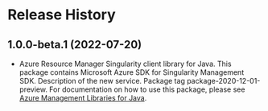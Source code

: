 # Release History

## 1.0.0-beta.1 (2022-07-20)

- Azure Resource Manager Singularity client library for Java. This package contains Microsoft Azure SDK for Singularity Management SDK. Description of the new service. Package tag package-2020-12-01-preview. For documentation on how to use this package, please see [Azure Management Libraries for Java](https://aka.ms/azsdk/java/mgmt).
